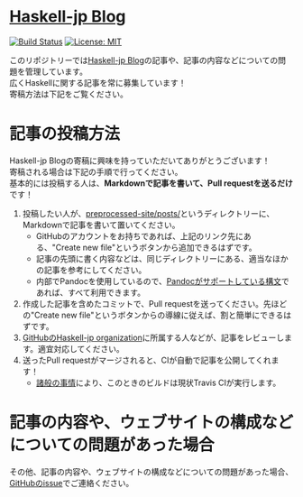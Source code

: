 # [Haskell-jp Blog](https://haskell.jp/blog)

[![Build Status](https://secure.travis-ci.org/haskell-jp/blog.svg)](http://travis-ci.org/haskell-jp/blog)
[![License: MIT](https://img.shields.io/badge/License-MIT-yellow.svg)](https://opensource.org/licenses/MIT)

このリポジトリーでは[Haskell-jp Blog](https://haskell.jp/blog)の記事や、記事の内容などについての問題を管理しています。  
広くHaskellに関する記事を常に募集しています！  
寄稿方法は下記をご覧ください。

# 記事の投稿方法

Haskell-jp Blogの寄稿に興味を持っていただいてありがとうございます！  
寄稿される場合は下記の手順で行ってください。  
基本的には投稿する人は、**Markdownで記事を書いて、Pull requestを送るだけ**です！

1. 投稿したい人が、[preprocessed-site/posts/](https://github.com/haskell-jp/blog/tree/master/preprocessed-site/posts/)というディレクトリーに、Markdownで記事を書いて置いてください。
    - GitHubのアカウントをお持ちであれば、上記のリンク先にある、"Create new file"というボタンから追加できるはずです。
    - 記事の先頭に書く内容などは、同じディレクトリーにある、適当なほかの記事を参考にしてください。
    - 内部でPandocを使用しているので、[Pandocがサポートしている構文](http://pandoc.org/MANUAL.html#pandocs-markdown)であれば、すべて利用できます。
1. 作成した記事を含めたコミットで、Pull requestを送ってください。先ほどの"Create new file"というボタンからの導線に従えば、割と簡単にできるはずです。
1. [GitHubのHaskell-jp organization](https://github.com/haskell-jp)に所属する人などが、記事をレビューします。適宜対応してください。
1. 送ったPull requestがマージされると、CIが自動で記事を公開してくれます！
    - [諸般の事情](https://github.com/haskell-jp/blog/issues/54)により、このときのビルドは現状Travis CIが実行します。

# 記事の内容や、ウェブサイトの構成などについての問題があった場合

その他、記事の内容や、ウェブサイトの構成などについての問題があった場合、[GitHubのissue](https://github.com/haskell-jp/blog/issues/new)でご連絡ください。
